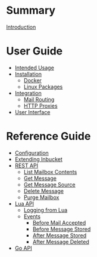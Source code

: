 # Summary

[Introduction](README.md)

# User Guide

- [Intended Usage]()
- [Installation](installation/README.md)
    - [Docker](installation/docker.md)
    - [Linux Packages](installation/linux-package.md)
- [Integration]()
    - [Mail Routing]()
    - [HTTP Proxies]()
- [User Interface]()

# Reference Guide

- [Configuration](configuration/README.md)
- [Extending Inbucket](extending.md)
- [REST API](rest/README.md)
    - [List Mailbox Contents](rest/get-mailbox.md)
    - [Get Message](rest/get-message.md)
    - [Get Message Source](rest/get-message-source.md)
    - [Delete Message](rest/delete-message.md)
    - [Purge Mailbox](rest/delete-mailbox.md)
- [Lua API](lua/README.md)
    - [Logging from Lua](lua/logging.md)
    - [Events](lua/events.md)
        - [Before Mail Accepted](lua/before-mail-accepted.md)
        - [Before Message Stored](lua/before-message-stored.md)
        - [After Message Stored](lua/after-message-stored.md)
        - [After Message Deleted](lua/after-message-deleted.md)
- [Go API]()
